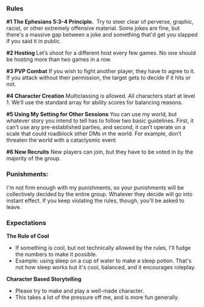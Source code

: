 ### Rules
**#1 The Ephesians 5:3-4 Principle.** 
Try to steer clear of perverse, graphic, racist, or other extremely offensive material. Some jokes are fine, but there's a massive gap between a joke and something that'd get you slapped if you said it in public.

**#2 Hosting**
Let’s shoot for a different host every few games. No one should be hosting more than two games in a row.

**#3 PVP Combat**
If you wish to fight another player, they have to agree to it. If you attack without their permission, the target gets to decide if it hits or not.

**#4 Character Creation**
Multiclassing is allowed. All characters start at level 1. We’ll use the standard array for ability scores for balancing reasons.

**#5 Using My Setting for Other Sessions**
You can use my world, but whatever story you intend to tell has to follow two basic guidelines. First, it can’t use any pre-established parties, and second, it can’t operate on a scale that could roadblock other DMs in the world. For example, don’t threaten the world with a cataclysmic event

**#6 New Recruits**
New players can join, but they have to be voted in by the majority of the group.
### Punishments:
I'm not firm enough with my punishments, so your punishments will be collectively decided by the entire group. Whatever they decide will go into instant effect. If you keep violating the rules, though, you'll be asked to leave. 

### Expectations
**The Rule of Cool**
- If something is cool, but not technically allowed by the rules, I'll fudge the numbers to make it possible. 
- Example: using sleep on a cup of water to make a sleep potion. That's not how sleep works but it's cool, balanced, and it encourages roleplay.

**Character Based Storytelling**
- Please try to make and play a well-made character. 
- This takes a lot of the pressure off me, and is more fun generally.
